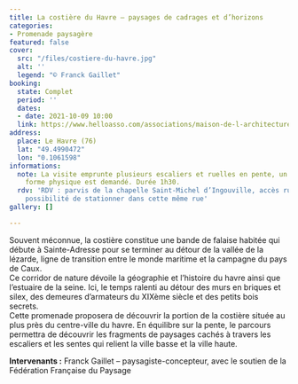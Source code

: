 ```yaml
---
title: La costière du Havre – paysages de cadrages et d’horizons
categories:
- Promenade paysagère
featured: false
cover:
  src: "/files/costiere-du-havre.jpg"
  alt: ''
  legend: "© Franck Gaillet"
booking:
  state: Complet
  period: ''
  dates:
  - date: 2021-10-09 10:00
  link: https://www.helloasso.com/associations/maison-de-l-architecture-de-normandie-le-forum/evenements/la-costiere-du-havre-paysages-de-cadrages-et-d-horizons
address:
  place: Le Havre (76)
  lat: "49.4990472"
  lon: "0.1061598"
informations:
  note: La visite emprunte plusieurs escaliers et ruelles en pente, un minimum de
    forme physique est demandé. Durée 1h30.
  rdv: 'RDV : parvis de la chapelle Saint-Michel d’Ingouville, accès rue Saint-Michel,
    possibilité de stationner dans cette même rue'
gallery: []

---
```

Souvent méconnue, la costière constitue une bande de falaise habitée qui débute à Sainte-Adresse pour se terminer au détour de la vallée de la lézarde, ligne de transition entre le monde maritime et la campagne du pays de Caux.  
 Ce corridor de nature dévoile la géographie et l’histoire du havre ainsi que l’estuaire de la seine. Ici, le temps ralenti au détour des murs en briques et silex, des demeures d’armateurs du XIXème siècle et des petits bois secrets.  
 Cette promenade proposera de découvrir la portion de la costière située au plus près du centre-ville du havre. En équilibre sur la pente, le parcours permettra de découvrir les fragments de paysages cachés à travers les escaliers et les sentes qui relient la ville basse et la ville haute.

**Intervenants :** Franck Gaillet – paysagiste-concepteur, avec le soutien de la Fédération Française du Paysage